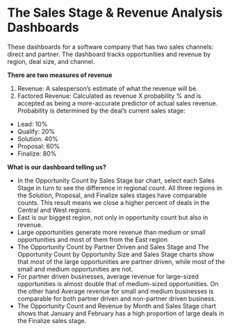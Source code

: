 # The Sales Stage & Revenue Analysis Dashboards 
These dashboards for a software company that has two sales channels: direct and partner. The dashboard tracks opportunities and revenue by region, deal size, and channel.

**There are two measures of revenue**
1. Revenue: A salesperson’s estimate of what the revenue will be.
2. Factored Revenue: Calculated as revenue X probability % and is accepted as being a more-accurate predictor of actual sales revenue. Probability is determined by the deal’s current sales stage:
- Lead: 10%
-	Qualify: 20%
-	Solution: 40%
-	Proposal: 60%
-	Finalize: 80%

**What is our dashboard telling us?**
- In the Opportunity Count by Sales Stage bar chart, select each Sales Stage in turn to see the difference in regional count. All three regions in the Solution, Proposal, and Finalize sales stages have comparable counts. This result means we close a higher percent of deals in the Central and West regions.
- East is our biggest region, not only in opportunity count but also in revenue.
- Large opportunities generate more revenue than medium or small opportunities and most of them from the East region 
- The Opportunity Count by Partner Driven and Sales Stage and The Opportunity Count by Opportunity Size and Sales Stage charts show that most of the large opportunities are partner driven, while most of the small and medium opportunities are not.
- For partner driven businesses, average revenue for large-sized opportunities is almost double that of medium-sized opportunities. On the other hand Average revenue for small and medium businesses is comparable for both partner driven and non-partner driven business.
- The Opportunity Count and Revenue by Month and Sales Stage chart shows that January and February has a high proportion of large deals in the Finalize sales stage.












